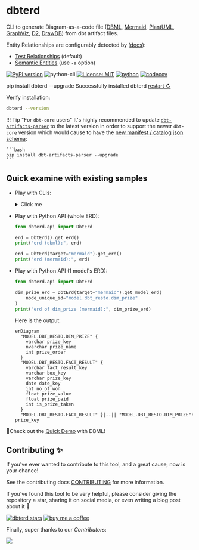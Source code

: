 # dbterd

CLI to generate Diagram-as-a-code file ([DBML](https://dbdiagram.io/d), [Mermaid](https://mermaid-js.github.io/mermaid-live-editor/), [PlantUML](https://plantuml.com/ie-diagram), [GraphViz](https://graphviz.org/), [D2](https://d2lang.com/), [DrawDB](https://drawdb.vercel.app/)) from dbt artifact files.

Entity Relationships are configurably detected by ([docs](https://dbterd.datnguyen.de/latest/nav/guide/cli-references.html#dbterd-run-algo-a)):

- [Test Relationships](https://docs.getdbt.com/reference/resource-properties/data-tests#relationships) (default)
- [Semantic Entities](https://docs.getdbt.com/docs/build/entities) (use `-a` option)

[![PyPI version](https://badge.fury.io/py/dbterd.svg)](https://pypi.org/project/dbterd/)
![python-cli](https://img.shields.io/badge/CLI-Python-FFCE3E?labelColor=14354C&logo=python&logoColor=white)
[![License: MIT](https://img.shields.io/badge/License-MIT-yellow.svg)](https://opensource.org/licenses/MIT)
[![python](https://img.shields.io/badge/Python-3.9|3.10|3.11|3.12-3776AB.svg?style=flat&logo=python&logoColor=white)](https://www.python.org)
[![codecov](https://codecov.io/gh/datnguye/dbterd/branch/main/graph/badge.svg?token=N7DMQBLH4P)](https://codecov.io/gh/datnguye/dbterd)

<div class="termynal" data-termynal data-ty-typeDelay="40" data-ty-lineDelay="700">
    <span data-ty="input">pip install dbterd --upgrade</span>
    <span data-ty="progress"></span>
    <span data-ty>Successfully installed dbterd</span>
    <a href="#" data-terminal-control="">restart ↻</a>
</div>

Verify installation:

```bash
dbterd --version
```

!!! Tip "For `dbt-core` users"
    It's highly recommended to update [`dbt-artifacts-parser`](https://github.com/yu-iskw/dbt-artifacts-parser) to the latest version
    in order to support the newer `dbt-core` version which would cause to have
    the [new manifest / catalog json schema](https://schemas.getdbt.com/):

    ```bash
    pip install dbt-artifacts-parser --upgrade
    ```

## Quick examine with existing samples

- Play with CLIs:

  <details>
    <summary>Click me</summary>

    ```bash
    # select all models in dbt_resto
    dbterd run -ad samples/dbtresto
    # select all models in dbt_resto, Select multiple dbt resources
    dbterd run -ad samples/dbtresto -rt model -rt source
    # select only models in dbt_resto excluding staging
    dbterd run -ad samples/dbtresto -s model.dbt_resto -ns model.dbt_resto.staging
    # select only models in schema name mart excluding staging
    dbterd run -ad samples/dbtresto -s schema:mart -ns model.dbt_resto.staging
    # select only models in schema full name dbt.mart excluding staging
    dbterd run -ad samples/dbtresto -s schema:dbt.mart -ns model.dbt_resto.staging

    # other samples
    dbterd run -ad samples/fivetranlog
    dbterd run -ad samples/fivetranlog -rt model -rt source

    dbterd run -ad samples/facebookad
    dbterd run -ad samples/facebookad -rt model -rt source

    dbterd run -ad samples/shopify -s wildcard:*shopify.shopify__*
    dbterd run -ad samples/shopify -rt model -rt source

    dbterd run -ad samples/dbt-constraints -a "test_relationship:(name:foreign_key|c_from:fk_column_name|c_to:pk_column_name)"

    # your own sample without committing to repo
    dbterd run -ad samples/local -rt model -rt source
    ```

  </details>

- Play with Python API (whole ERD):

    ```python
    from dbterd.api import DbtErd

    erd = DbtErd().get_erd()
    print("erd (dbml):", erd)

    erd = DbtErd(target="mermaid").get_erd()
    print("erd (mermaid):", erd)
    ```

- Play with Python API (1 model's ERD):

    ```python
    from dbterd.api import DbtErd

    dim_prize_erd = DbtErd(target="mermaid").get_model_erd(
        node_unique_id="model.dbt_resto.dim_prize"
    )
    print("erd of dim_prize (mermaid):", dim_prize_erd)
    ```

    Here is the output:

    ```mermaid
    erDiagram
      "MODEL.DBT_RESTO.DIM_PRIZE" {
        varchar prize_key
        nvarchar prize_name
        int prize_order
      }
      "MODEL.DBT_RESTO.FACT_RESULT" {
        varchar fact_result_key
        varchar box_key
        varchar prize_key
        date date_key
        int no_of_won
        float prize_value
        float prize_paid
        int is_prize_taken
      }
      "MODEL.DBT_RESTO.FACT_RESULT" }|--|| "MODEL.DBT_RESTO.DIM_PRIZE": prize_key
    ```

</details>

🏃Check out the [Quick Demo](./nav/guide/targets/generate-dbml.md) with DBML!

## Contributing ✨

If you've ever wanted to contribute to this tool, and a great cause, now is your chance!

See the contributing docs [CONTRIBUTING](./nav/development/contributing-guide.md) for more information.

If you've found this tool to be very helpful, please consider giving the repository a star, sharing it on social media, or even writing a blog post about it 💌

[![dbterd stars](https://img.shields.io/github/stars/datnguye/dbterd.svg?logo=github&style=for-the-badge&label=Star%20this%20repo)](https://github.com/datnguye/dbterd)
[![buy me a coffee](https://img.shields.io/badge/buy%20me%20a%20coffee-donate-yellow.svg?logo=buy-me-a-coffee&logoColor=white&labelColor=ff813f&style=for-the-badge)](https://www.buymeacoffee.com/datnguye)

Finally, super thanks to our *Contributors*:

<a href="https://github.com/datnguye/dbterd/graphs/contributors">
  <img src="https://contrib.rocks/image?repo=datnguye/dbterd" />
</a>
